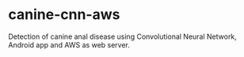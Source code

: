 # canine-cnn-aws
Detection of canine anal disease using Convolutional Neural Network, Android app and AWS as web server.
